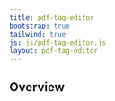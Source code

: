 ```yaml
---
title: pdf-tag-editor
bootstrap: true
tailwind: true
js: js/pdf-tag-editor.js
layout: pdf-tag-editor
---
```


## Overview
